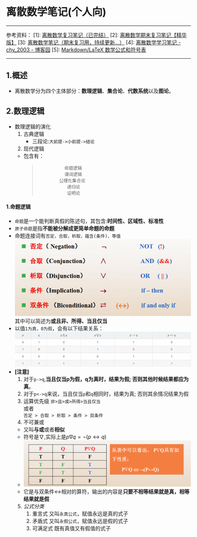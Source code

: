 # 离散数学笔记(个人向)
___
参考资料：
[1]: [离散数学复习笔记（已完结）](https://blog.csdn.net/qq_51594676/article/details/122138122)
[2]: [离散数学期末复习笔记【精华版】](https://blog.csdn.net/Sherlooock/article/details/115392090)
[3]: [离散数学笔记（期末复习用，持续更新…）](https://blog.csdn.net/Until_U/article/details/104774466)
[4]: [离散数学学习笔记 - chy_2003 - 博客园](https://www.cnblogs.com/chy-2003/p/11414534.html)
[5]: [Markdown/LaTeX 数学公式和符号表](https://zhuanlan.zhihu.com/p/450465546)
___
## 1.概述
- 离散数学分为四个主体部分：**数理逻辑**、**集合论**、**代数系统**以及**图论**。

## 2.数理逻辑

- 数理逻辑的演化
  1. 古典逻辑
      - 三段论:`大前提->小前提->结论`
  2. 现代逻辑  
  - 包含有：
    >               命题逻辑
    >               谓词逻辑
    >             公理化集合论
    >                递归论
    >                证明论
#### 1.命题逻辑
- `命题`是一个能判断真假的陈述句，其包含:**时间性、区域性、标准性** 
- `原子命题`是指**不能被分解成更简单命题的命题**
- 命题连接词有`否定，合取，析取，蕴含(条件)、等值`
  ![连接词](/jpg/m1.png)
  其中可以简述为**或且非、所得、当且仅当**
- 以值`1为真，0为假`，会有以下结果关系：
  ![关系表](/jpg/M2.png)
- **[注意]**
  1. 对于`p->q`,**当且仅当p为假，q为真时，结果为假; 否则其他时候结果都应为真**。
  2. 对于`p<->q`来说，当且仅当`p`和`q`相同时，结果为真; 否则其余情况结果为假
  3. 运算优先级
   `非>且>或>所得>当且仅当`     
   或者     
   `否定 > 合取 > 析取 > 条件 > 双条件`
  4. 不可兼或
   - 又叫**与或**或者**相似**
   - 符号是$\nabla$,实际上是$p\nabla q = \neg (p \leftrightarrow q)$
   - ![结果表](/jpg/M3.png)
   - 它是与双条件$\leftrightarrow$相对的算符，输出的内容是**只要不相等结果就是真，相等结果就是假**
  5. *公式分类*
     1. 重言式
        又叫`永真公式`，赋值永远是真的式子
     2. 矛盾式
        又叫`永假公式`，赋值永远是假的式子
     3. 可满足式
        既有真值又有假值的式子
